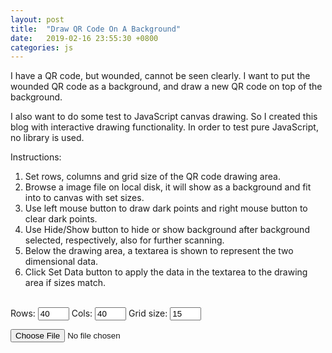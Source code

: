 ```yaml
---
layout: post
title:  "Draw QR Code On A Background"
date:   2019-02-16 23:55:30 +0800
categories: js
---
```


I have a QR code, but wounded, cannot be seen clearly. I want to put the wounded QR code as a background, and draw a new QR code on top of the background.  

I also want to do some test to JavaScript canvas drawing. So I created this blog with interactive drawing functionality. In order to test pure JavaScript, no library is used.

Instructions: 
1. Set rows, columns and grid size of the QR code drawing area.
2. Browse a image file on local disk, it will show as a background and fit into to canvas with set sizes.
3. Use left mouse button to draw dark points and right mouse button to clear dark points.
4. Use Hide/Show button to hide or show background after background selected, respectively, also for further scanning.
5. Below the drawing area, a textarea is shown to represent the two dimensional data.
6. Click Set Data button to apply the data in the textarea to the drawing area if sizes match.
  

<br />
<form action='#' onsubmit="return false;">
    Rows: <input type='text' id='rowTF' value='40' style="width:50px" />
    Cols: <input type='text' id='colTF' value='40' style="width:50px" />
    Grid size: <input type='text' id='gridTF' value='15' style="width:50px" />
</form>
<form action='#' onsubmit="return false;">
    <input type='file' id='imgfile' />
    <input type='button' id='showBtn' value='Hide' style="display:none" onclick='showImage();' />
</form>
<canvas id="bg" style="position: absolute; z-index: 0;"></canvas>
<canvas id="canvas" style="position: absolute; z-index: 1; cursor: none; opacity:0.6;"></canvas>
<div id="empty"></div>
<textarea id="output" style="white-space: pre; display:none"></textarea>
<input type='button' id='dataBtn' value='Set Data' style="display:none" onclick='setData();' />

<script>
var ctx;
var datas = [];
var ROWS;
var COLS;
var GRID;
input = document.getElementById('imgfile');
input.onchange = function () {
    // fire the upload here
    loadImage();
    var showBtn = document.getElementById("showBtn");
    showBtn.style.display = "";
    var output = document.getElementById("output");
    output.style.display = "";
    var dataBtn = document.getElementById("dataBtn");
    dataBtn.style.display = "";
    init();
    draw();
};

function init() {
    var rowTF = document.getElementById('rowTF');
    var colTF = document.getElementById('colTF');
    var gridTF = document.getElementById('gridTF');
    ROWS = Number(rowTF.value);
    COLS = Number(colTF.value);
    GRID = Number(gridTF.value);
    for (var i = 0; i < ROWS; i++) {
        datas[i] = [];
        for (var j = 0; j < COLS; j++) {
            datas[i][j] = 0;
        }
    }
    outputDatas();
}
function setData() {
    var output = document.getElementById("output");
    var s = output.value;
    var cols = s.split("\n");
    if(cols.length != COLS) {
        alert("Cols not match");
        return;
    }
    var newdatas = [];
    for (var i = 0; i < ROWS; i++) {
        newdatas[i] = [];
        for (var j = 0; j < COLS; j++) {
            if(cols[i].length != ROWS) {
                alert("Rows not match");
                return;
            }
            newdatas[i][j] = Number(cols[j].substring(i, i + 1));
        }
    }
    for (var i = 0; i < ROWS; i++) {
        for (var j = 0; j < COLS; j++) {
            datas[i][j] = newdatas[i][j];
            if (datas[i][j] == 1) {
                ctx.fillStyle = "rgba(0, 0, 0, 1)";
                ctx.fillRect(i * GRID, j * GRID, GRID, GRID);
            } else {
                ctx.clearRect(i * GRID, j * GRID, GRID, GRID);
            }
        }
    }
}
function draw() {
    var empty = document.getElementById('empty');
    empty.style.width = ROWS * GRID + "px";
    empty.style.height = COLS * GRID + "px";
    var canvas = document.getElementById('canvas');
    canvas.height = ROWS * GRID;
    canvas.width = COLS * GRID;
    canvas.oncontextmenu = () => false;
    canvas.addEventListener("mousemove", move);
    canvas.addEventListener("mousedown", down);
    canvas.addEventListener("mouseup", up);
    if (canvas.getContext) {
        ctx = canvas.getContext('2d');
        ctx.strokeStyle = "none";
        ctx.strokeRect(0, 0, ROWS * GRID, COLS * GRID);
        // ctx.clearRect(45, 45, 60, 60);
        // ctx.strokeRect(50, 50, 50, 50);
    }
}
var lastRow = -1;
var lastCol = -1;
function move(e) {
    var row = Math.floor(e.offsetX / GRID);
    var col = Math.floor(e.offsetY / GRID);
    // console.log(row, col);
    if (row >= ROWS || col >= ROWS) {
        return;
    }
    if (lastRow != -1 && lastCol != -1 && (lastRow == row && lastCol == col) == false) {
        var lastGrid = datas[lastRow][lastCol];
        if (lastGrid == 1) {
            ctx.fillStyle = "rgba(0, 0, 0, 1)";
            ctx.fillRect(lastRow * GRID, lastCol * GRID, GRID, GRID);
        } else {
            ctx.clearRect(lastRow * GRID, lastCol * GRID, GRID, GRID);
        }
    }
    if (lastRow != row || lastCol != col) {
        if (isDown == 1) {
            datas[row][col] = 1;
            outputDatas();
        } else if (isDown == 2) {
            datas[row][col] = 0;
            outputDatas();
        }
        ctx.fillStyle = 'blue';
        ctx.fillRect(row * GRID, col * GRID, GRID, GRID);
        lastRow = row;
        lastCol = col;
    }
    ctx.strokeRect(0, 0, ROWS * GRID, COLS * GRID);
}
var isDown = 0;
function down(e) {
    var row = Math.floor(e.offsetX / GRID);
    var col = Math.floor(e.offsetY / GRID);
    var left, right;
    left = 0;
    right = 2;
    console.log(row, col, e.button);

    isDown = e.button === left ? 1 : 2;
    if (row >= ROWS || col >= ROWS) {
        return;
    }
    if (isDown == 1) {
        datas[row][col] = 1;
    } else if (isDown == 2) {
        datas[row][col] = 0;
    }
    outputDatas();
}
function up(e) {
    var row = Math.floor(e.offsetX / GRID);
    var col = Math.floor(e.offsetY / GRID);
    console.log(row, col);
    isDown = 0;
}
function outputDatas() {
    var output = document.getElementById("output");
    var s = "";
    for (var i = 0; i < ROWS; i++) {
        for (var j = 0; j < COLS; j++) {
            s += datas[j][i];
        }
        if(i < ROWS - 1) {
            s += "\n";
        }
    }
    output.value = s;
    if (output.scrollHeight > output.clientHeight) {
        output.style.height = output.scrollHeight + 'px';
    }
    if (output.scrollWidth > output.clientWidth) {
        output.style.width = output.scrollWidth + 'px';
    }
}

function loadImage() {
    var input, file, fr, img;

    if (typeof window.FileReader !== 'function') {
        return;
    }

    input = document.getElementById('imgfile');
    file = input.files[0];
    fr = new FileReader();
    fr.onload = createImage;
    fr.readAsDataURL(file);

    function createImage() {
        img = new Image();
        img.onload = imageLoaded;
        img.src = fr.result;
        img.width = ROWS * GRID;
        img.height = COLS * GRID;
    }

    function imageLoaded() {
        var canvas = document.getElementById("bg")
        canvas.width = ROWS * GRID;
        canvas.height = COLS * GRID;
        var ctx = canvas.getContext("2d");
        ctx.drawImage(img, 0, 0, canvas.width, canvas.height);
        // alert(canvas.toDataURL("image/png"));
    }
}

function showImage() {
    var showBtn = document.getElementById("showBtn");
    var canvas = document.getElementById("bg");
    if (showBtn.value == "Hide") {
        canvas.style.display = "none";
        showBtn.value = "Show";
    } else {
        canvas.style.display = "";
        showBtn.value = "Hide";
    }
}
</script>